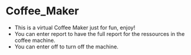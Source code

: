 # Coffee_Maker
* This is a virtual Coffee Maker just for fun, enjoy!
* You can enter report to have the full report for the ressources in the coffee machine.
* You can enter off to turn off the machine.
